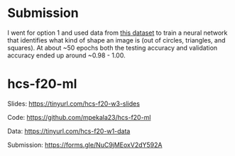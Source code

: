 # Submission
I went for option 1 and used data from [this dataset](https://www.kaggle.com/smeschke/four-shapes) to train a neural network that identifies what kind of shape an image is (out of circles, triangles, and squares). At about ~50 epochs both the testing accuracy and validation accuracy ended up around ~0.98 - 1.00.

# hcs-f20-ml
Slides: https://tinyurl.com/hcs-f20-w3-slides

Code: https://github.com/mpekala23/hcs-f20-ml

Data: https://tinyurl.com/hcs-f20-w1-data

Submission: https://forms.gle/NuC9jMEoxV2dY592A
